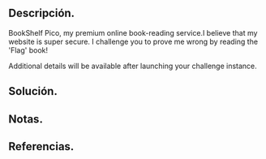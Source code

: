 ## Descripción.
BookShelf Pico, my premium online book-reading service.I believe that my website is super secure. I challenge you to prove me wrong by reading the 'Flag' book!

Additional details will be available after launching your challenge instance.

## Solución.

## Notas.

## Referencias.
